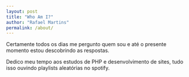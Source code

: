 ```yaml
---
layout: post
title: "Who Am I?"
author: "Rafael Martins"
permalink: /about/
---
```


Certamente todos os dias me pergunto quem sou e até o presente momento estou descobrindo as respostas.

Dedico meu tempo aos estudos de PHP e desenvolvimento de sites, tudo isso ouvindo playlists aleatórias no spotify.
